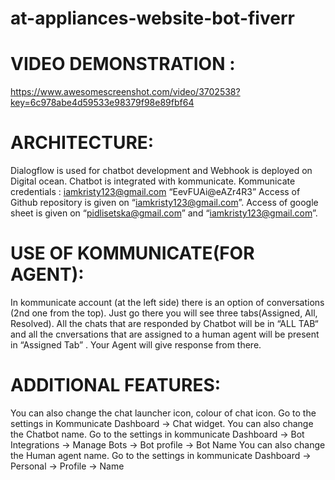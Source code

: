 # at-appliances-website-bot-fiverr

# VIDEO DEMONSTRATION :
https://www.awesomescreenshot.com/video/3702538?key=6c978abe4d59533e98379f98e89fbf64

# ARCHITECTURE: 
Dialogflow is used for chatbot development and Webhook is deployed on Digital ocean.
Chatbot is integrated with kommunicate. 
Kommunicate credentials : iamkristy123@gmail.com “EevFUAi@eAZr4R3”
Access of Github repository is given on “iamkristy123@gmail.com”.  Access of google sheet is given on “pidlisetska@gmail.com” and “iamkristy123@gmail.com”.

# USE OF KOMMUNICATE(FOR AGENT):
In kommunicate account (at the left side) there is an option of conversations (2nd one from the top). Just go there you will see three tabs(Assigned, All, Resolved). 
All the chats that are responded by Chatbot will be in “ALL TAB“ and all the cnversations that are assigned to a human agent will be present in “Assigned Tab” . Your Agent will give response from there.

# ADDITIONAL FEATURES: 
You can also change the chat launcher icon, colour of chat icon. Go to the settings in Kommunicate Dashboard -> Chat widget.
You can also change the Chatbot name. Go to the settings in kommunicate Dashboard -> Bot Integrations -> Manage Bots -> Bot profile -> Bot Name
You can also change the Human agent name. Go to the settings in kommunicate Dashboard -> Personal -> Profile -> Name
